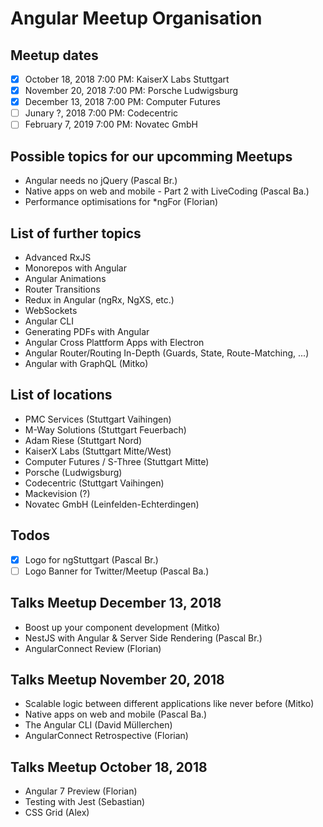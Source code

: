 # Angular Meetup Organisation

## Meetup dates
- [X] October 18, 2018 7:00 PM: KaiserX Labs Stuttgart
- [X] November 20, 2018 7:00 PM: Porsche Ludwigsburg
- [X] December 13, 2018 7:00 PM: Computer Futures
- [ ] Junary ?, 2018 7:00 PM: Codecentric
- [ ] February 7, 2019 7:00 PM: Novatec GmbH

## Possible topics for our upcomming Meetups
- Angular needs no jQuery (Pascal Br.)
- Native apps on web and mobile - Part 2 with LiveCoding (Pascal Ba.)
- Performance optimisations for \*ngFor (Florian)

## List of further topics
- Advanced RxJS
- Monorepos with Angular
- Angular Animations
- Router Transitions
- Redux in Angular (ngRx, NgXS, etc.)
- WebSockets
- Angular CLI
- Generating PDFs with Angular
- Angular Cross Plattform Apps with Electron
- Angular Router/Routing In-Depth (Guards, State, Route-Matching, ...)
- Angular with GraphQL (Mitko)

## List of locations
- PMC Services (Stuttgart Vaihingen)
- M-Way Solutions (Stuttgart Feuerbach)
- Adam Riese (Stuttgart Nord)
- KaiserX Labs (Stuttgart Mitte/West)
- Computer Futures / S-Three (Stuttgart Mitte)
- Porsche (Ludwigsburg)
- Codecentric (Stuttgart Vaihingen)
- Mackevision (?)
- Novatec GmbH (Leinfelden-Echterdingen)

## Todos
- [X] Logo for ngStuttgart (Pascal Br.)
- [ ] Logo Banner for Twitter/Meetup (Pascal Ba.)

## Talks Meetup December 13, 2018
- Boost up your component development (Mitko)
- NestJS with Angular & Server Side Rendering (Pascal Br.)
- AngularConnect Review (Florian)

## Talks Meetup November 20, 2018
- Scalable logic between different applications like never before (Mitko)
- Native apps on web and mobile (Pascal Ba.)
- The Angular CLI (David Müllerchen)
- AngularConnect Retrospective (Florian)

## Talks Meetup October 18, 2018
- Angular 7 Preview (Florian)
- Testing with Jest (Sebastian)
- CSS Grid (Alex)
